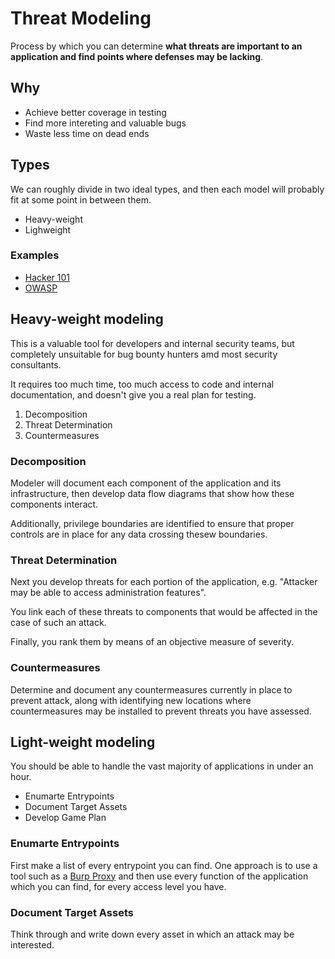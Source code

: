 # Threat Modeling

Process by which you can determine __what threats are important to an application and find points where defenses may be lacking__.

## Why

* Achieve better coverage in testing
* Find more intereting and valuable bugs
* Waste less time on dead ends

## Types

We can roughly divide in two ideal types, and then each model will probably fit at some point in between them.

* Heavy-weight
* Lighweight

### Examples

* [Hacker 101](https://www.hacker101.com/resources/hackerone_threat_model)
* [OWASP](https://owasp.org/www-community/Application_Threat_Modeling)

## Heavy-weight modeling

This is a valuable tool for developers and internal security teams, but completely unsuitable for bug bounty hunters amd most security consultants.

It requires too much time, too much access to code and internal documentation, and doesn't give you a real plan for testing.

1. Decomposition
2. Threat Determination
3. Countermeasures

### Decomposition

Modeler will document each component of the application and its infrastructure, then develop data flow diagrams that show how these components interact.

Additionally, privilege boundaries are identified to ensure that proper controls are in place for any data crossing thesew boundaries.

### Threat Determination

Next you develop threats for each portion of the application, e.g. "Attacker may be able to access administration features".

You link each of these threats to components that would be affected in the case of such an attack.

Finally, you rank them by means of an objective measure of severity.

### Countermeasures

Determine and document any countermeasures currently in place to prevent attack, along with identifying new locations where countermeasures may be installed to prevent threats you have assessed.

## Light-weight modeling

You should be able to handle the vast majority of applications in under an hour.

* Enumarte Entrypoints
* Document Target Assets
* Develop Game Plan

### Enumarte Entrypoints

First make a list of every entrypoint you can find. One approach is to use a tool such as a [Burp Proxy](https://portswigger.net/support/burp-proxy) and then use every function of the application which you can find, for every access level you have.

### Document Target Assets

Think through and write down every asset in which an attack may be interested.

